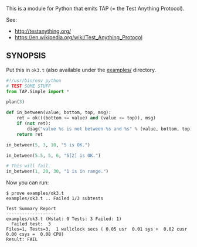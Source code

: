 This is a module for Python that emits TAP (= the Test Anything Protocol).

See:

- http://testanything.org/
- https://en.wikipedia.org/wiki/Test_Anything_Protocol

## SYNOPSIS

Put this in `ok3.t` (also available under the [examples/](examples/)
directory.

```python
#!/usr/bin/env python
# TEST SOME STUFF
from TAP.Simple import *

plan(3)

def in_between(value, bottom, top, msg):
    ret = ok(((bottom <= value) and (value <= top)), msg)
    if (not ret):
        diag("value %s is not between %s and %s" % (value, bottom, top))
    return ret

in_between(5, 3, 10, "5 is OK.")

in_between(5.5, 5, 6, "5[2] is OK.")

# This will fail.
in_between(1, 20, 30, "1 is in range.")
```

Now you can run:

```
$ prove examples/ok3.t
examples/ok3.t .. Failed 1/3 subtests

Test Summary Report
-------------------
examples/ok3.t (Wstat: 0 Tests: 3 Failed: 1)
  Failed test:  3
Files=1, Tests=3,  1 wallclock secs ( 0.05 usr  0.01 sys +  0.02 cusr  0.00 csys =  0.08 CPU)
Result: FAIL
```
